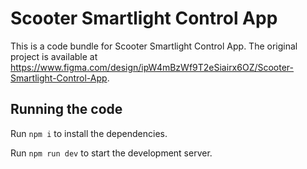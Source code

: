 
  # Scooter Smartlight Control App

  This is a code bundle for Scooter Smartlight Control App. The original project is available at https://www.figma.com/design/ipW4mBzWf9T2eSiairx6OZ/Scooter-Smartlight-Control-App.

  ## Running the code

  Run `npm i` to install the dependencies.

  Run `npm run dev` to start the development server.
  